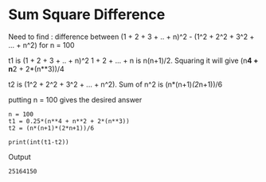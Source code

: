 # Sum Square Difference

Need to find : difference between (1 + 2 + 3 + .. + n)^2 - (1^2 + 2^2 + 3^2 + ... + n^2) for n = 100

t1 is (1 + 2 + 3 + .. + n)^2 
1 + 2 + ... + n is n(n+1)/2. Squaring it will give (n**4 + n**2 + 2*(n**3))/4

t2 is (1^2 + 2^2 + 3^2 + ... + n^2). Sum of n^2 is (n*(n+1)*(2*n+1))/6

putting n = 100 gives the desired answer

```
n = 100
t1 = 0.25*(n**4 + n**2 + 2*(n**3))
t2 = (n*(n+1)*(2*n+1))/6

print(int(t1-t2))
```

Output
```
25164150
```